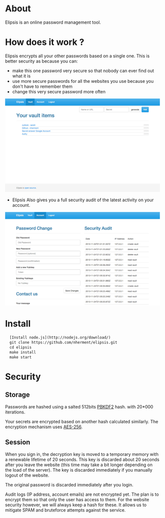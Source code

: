 About
=====

Elipsis is an online  password management tool.

How does it work ?
===================

Elipsis encrypts all your other passwords based on a single one. This is better security as because you can:

- make this one password very secure so that nobody can ever find out what it is
- use more secure passwords for all the websites you use because you don't have to remember them
- change this very secure password more often

![Vault screenshot](docs/screenshot_vault.png "The vault")

* Elipsis Also gives you a full security audit of the latest activity on your account.

![Settings screenshot](docs/screenshot_settings.png "The settings")


Install
=======

```
  [Install node.js](http://nodejs.org/download/)
  git clone https://github.com/nherment/elipsis.git
  cd elipsis
  make install
  make start
```

Security
========

Storage
-------

Passwords are hashed using a salted 512bits [PBKDF2](http://en.wikipedia.org/wiki/PBKDF2) hash. with 20*000 iterations.

Your secrets are encrypted based on another hash calculated similarly. The encryption mechanism uses
[AES-256](http://crypto.stackexchange.com/questions/2251/how-secure-is-aes-256).

Session
-------

When you sign in, the decryption key is moved to a temporary memory with a renewable lifetime of 20 seconds. This key is
discarded about 20 seconds after you leave the website (this time may take a bit longer depending on the load of the
server). The key is discarded immediately if you manually logout of the website.

The original password is discarded immediately after you login.

Audit logs (IP address, account emails) are not encrypted yet. The plan is to encrypt them so that only the user has
access to them. For the website security however, we will always keep a hash for these. It allows us to mitigate SPAM
and bruteforce attempts against the service.